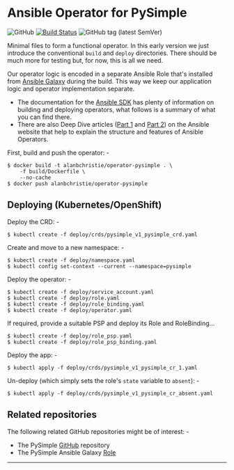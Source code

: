 # Ansible Operator for PySimple

![GitHub](https://img.shields.io/github/license/alanbchristie/ansible-operator-pysimple)
[![Build Status](https://travis-ci.org/alanbchristie/ansible-operator-PySimple.svg?branch=master)](https://travis-ci.org/alanbchristie/ansible-operator-PySimple)
![GitHub tag (latest SemVer)](https://img.shields.io/github/tag/alanbchristie/ansible-operator-pysimple)

Minimal files to form a functional operator. In this early version
we just introduce the conventional `build` and `deploy` directories.
There should be much more for testing but, for now, this is all we need.

Our operator logic is encoded in a separate Ansible Role that's
installed from [Ansible Galaxy] during the build. This way we keep our
application logic and operator implementation separate.
 
-   The documentation for the [Ansible SDK] has plenty of information on
    building and deploying operators, what follows is a summary of what you can
    find there.
-   There are also Deep Dive articles ([Part 1] and [Part 2])
    on the Ansible website that help to explain the structure
    and features of Ansible Operators.

First, build and push the operator: -

    $ docker build -t alanbchristie/operator-pysimple . \
        -f build/Dockerfile \
        --no-cache
    $ docker push alanbchristie/operator-pysimple

## Deploying (Kubernetes/OpenShift)
Deploy the CRD: -

    $ kubectl create -f deploy/crds/pysimple_v1_pysimple_crd.yaml

Create and move to a new namespace: -

    $ kubectl create -f deploy/namespace.yaml
    $ kubectl config set-context --current --namespace=pysimple
    
Deploy the operator: -

    $ kubectl create -f deploy/service_account.yaml
    $ kubectl create -f deploy/role.yaml
    $ kubectl create -f deploy/role_binding.yaml
    $ kubectl create -f deploy/operator.yaml

If required, provide a suitable PSP and deploy its Role and RoleBinding...

    $ kubectl create -f deploy/role_psp.yaml
    $ kubectl create -f deploy/role_psp_binding.yaml

Deploy the app: -

    $ kubectl apply -f deploy/crds/pysimple_v1_pysimple_cr_1.yaml

Un-deploy (which simply sets the role's `state` variable to `absent`): -

    $ kubectl apply -f deploy/crds/pysimple_v1_pysimple_cr_absent.yaml

## Related repositories
The following related GitHub repositories might be of interest: -

-   The PySimple [GitHub] repository
-   The PySimple Ansible Galaxy [Role]

---

[ansible galaxy]: https://galaxy.ansible.com/alanbchristie/pysimple
[ansible sdk]: https://github.com/operator-framework/operator-sdk/blob/master/doc/ansible/user-guide.md
[github]: https://github.com/alanbchristie/PySimple
[part 1]: https://www.ansible.com/blog/kubernetes-operators-ansible-deep-dive-part-1
[part 2]: https://www.ansible.com/blog/kubernetes-operators-ansible-deep-dive-part-2
[role]: https://github.com/alanbchristie/ansible-role-PySimple
